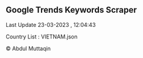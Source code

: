 

## Google Trends Keywords Scraper 
 
Last Update 23-03-2023 , 12:04:43

Country List :
VIETNAM.json



© Abdul Muttaqin 
